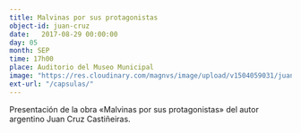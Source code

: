 ```yaml
---
title: Malvinas por sus protagonistas
object-id: juan-cruz
date:   2017-08-29 00:00:00
day: 05
month: SEP
time: 17h00
place: Auditorio del Museo Municipal
image: "https://res.cloudinary.com/magnvs/image/upload/v1504059031/juan-cruz_znc3wx.jpg"
ext-url: "/capsulas/"
---
```

Presentación de la obra &laquo;Malvinas por sus protagonistas&raquo; del autor argentino Juan Cruz Castiñeiras.
